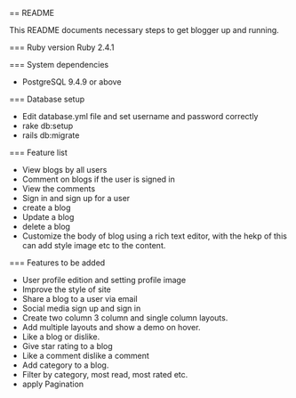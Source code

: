 == README

This README documents necessary steps to get blogger up and running.

=== Ruby version
  Ruby 2.4.1

=== System dependencies
  * PostgreSQL 9.4.9 or above


=== Database setup
  * Edit database.yml file and set username and password correctly
  * rake db:setup
  * rails db:migrate

=== Feature list

  * View blogs by all users
  * Comment on blogs if the user is signed in
  * View the comments
  * Sign in and sign up for a user
  * create a blog
  * Update a blog
  * delete a blog
  * Customize the body of blog using a rich text editor, with the hekp of this can add style image etc to the content.

=== Features to be added

  * User profile edition and setting profile image
  * Improve the style of site
  * Share a blog to a user via email
  * Social media sign up and sign in
  * Create two column 3 column and single column layouts.
  * Add multiple layouts and show a demo on hover.
  * Like a blog or dislike.
  * Give star rating to a blog
  * Like a comment dislike a comment
  * Add category to a blog.
  * Filter by category, most read, most rated etc.
  * apply Pagination
